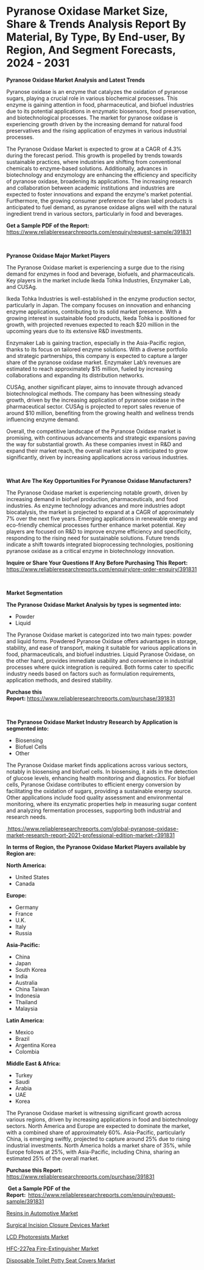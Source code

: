 <p><h1>Pyranose Oxidase Market Size, Share & Trends Analysis Report By Material, By Type, By End-user, By Region, And Segment Forecasts, 2024 - 2031</h1></p><p><strong>Pyranose Oxidase Market Analysis and Latest Trends</strong></p>
<p><p>Pyranose oxidase is an enzyme that catalyzes the oxidation of pyranose sugars, playing a crucial role in various biochemical processes. This enzyme is gaining attention in food, pharmaceutical, and biofuel industries due to its potential applications in enzymatic biosensors, food preservation, and biotechnological processes. The market for pyranose oxidase is experiencing growth driven by the increasing demand for natural food preservatives and the rising application of enzymes in various industrial processes.</p><p>The Pyranose Oxidase Market is expected to grow at a CAGR of 4.3% during the forecast period. This growth is propelled by trends towards sustainable practices, where industries are shifting from conventional chemicals to enzyme-based solutions. Additionally, advances in biotechnology and enzymology are enhancing the efficiency and specificity of pyranose oxidase, broadening its applications. The increasing research and collaboration between academic institutions and industries are expected to foster innovations and expand the enzyme's market potential. Furthermore, the growing consumer preference for clean label products is anticipated to fuel demand, as pyranose oxidase aligns well with the natural ingredient trend in various sectors, particularly in food and beverages.</p></p>
<p><strong>Get a Sample PDF of the Report:&nbsp;</strong> <a href="https://www.reliableresearchreports.com/enquiry/request-sample/391831?utm_campaign=1616&utm_medium=2&utm_source=Github&utm_content=ia&utm_term=26102024&utm_id=pyranose-oxidase">https://www.reliableresearchreports.com/enquiry/request-sample/391831</a></p>
<p>&nbsp;</p>
<p><strong>Pyranose Oxidase Major Market Players</strong></p>
<p><p>The Pyranose Oxidase market is experiencing a surge due to the rising demand for enzymes in food and beverage, biofuels, and pharmaceuticals. Key players in the market include Ikeda Tohka Industries, Enzymaker Lab, and CUSAg.</p><p>Ikeda Tohka Industries is well-established in the enzyme production sector, particularly in Japan. The company focuses on innovation and enhancing enzyme applications, contributing to its solid market presence. With a growing interest in sustainable food products, Ikeda Tohka is positioned for growth, with projected revenues expected to reach $20 million in the upcoming years due to its extensive R&D investments.</p><p>Enzymaker Lab is gaining traction, especially in the Asia-Pacific region, thanks to its focus on tailored enzyme solutions. With a diverse portfolio and strategic partnerships, this company is expected to capture a larger share of the pyranose oxidase market. Enzymaker Lab’s revenues are estimated to reach approximately $15 million, fueled by increasing collaborations and expanding its distribution networks.</p><p>CUSAg, another significant player, aims to innovate through advanced biotechnological methods. The company has been witnessing steady growth, driven by the increasing application of pyranose oxidase in the pharmaceutical sector. CUSAg is projected to report sales revenue of around $10 million, benefiting from the growing health and wellness trends influencing enzyme demand.</p><p>Overall, the competitive landscape of the Pyranose Oxidase market is promising, with continuous advancements and strategic expansions paving the way for substantial growth. As these companies invest in R&D and expand their market reach, the overall market size is anticipated to grow significantly, driven by increasing applications across various industries.</p></p>
<p>&nbsp;</p>
<p><strong>What Are The Key Opportunities For Pyranose Oxidase Manufacturers?</strong></p>
<p><p>The Pyranose Oxidase market is experiencing notable growth, driven by increasing demand in biofuel production, pharmaceuticals, and food industries. As enzyme technology advances and more industries adopt biocatalysis, the market is projected to expand at a CAGR of approximately 7% over the next five years. Emerging applications in renewable energy and eco-friendly chemical processes further enhance market potential. Key players are focused on R&D to improve enzyme efficiency and specificity, responding to the rising need for sustainable solutions. Future trends indicate a shift towards integrated bioprocessing technologies, positioning pyranose oxidase as a critical enzyme in biotechnology innovation.</p></p>
<p><strong>Inquire or Share Your Questions If Any Before Purchasing This Report:</strong> <a href="https://www.reliableresearchreports.com/enquiry/pre-order-enquiry/391831?utm_campaign=1616&utm_medium=2&utm_source=Github&utm_content=ia&utm_term=26102024&utm_id=pyranose-oxidase">https://www.reliableresearchreports.com/enquiry/pre-order-enquiry/391831</a></p>
<p>&nbsp;</p>
<p><strong>Market Segmentation</strong></p>
<p><strong>The Pyranose Oxidase Market Analysis by types is segmented into:</strong></p>
<p><ul><li>Powder</li><li>Liquid</li></ul></p>
<p><p>The Pyranose Oxidase market is categorized into two main types: powder and liquid forms. Powdered Pyranose Oxidase offers advantages in storage, stability, and ease of transport, making it suitable for various applications in food, pharmaceuticals, and biofuel industries. Liquid Pyranose Oxidase, on the other hand, provides immediate usability and convenience in industrial processes where quick integration is required. Both forms cater to specific industry needs based on factors such as formulation requirements, application methods, and desired stability.</p></p>
<p><strong>Purchase this Report:&nbsp;</strong><a href="https://www.reliableresearchreports.com/purchase/391831?utm_campaign=1616&utm_medium=2&utm_source=Github&utm_content=ia&utm_term=26102024&utm_id=pyranose-oxidase">https://www.reliableresearchreports.com/purchase/391831</a></p>
<p>&nbsp;</p>
<p><strong>The Pyranose Oxidase Market Industry Research by Application is segmented into:</strong></p>
<p><ul><li>Biosensing</li><li>Biofuel Cells</li><li>Other</li></ul></p>
<p><p>The Pyranose Oxidase market finds applications across various sectors, notably in biosensing and biofuel cells. In biosensing, it aids in the detection of glucose levels, enhancing health monitoring and diagnostics. For biofuel cells, Pyranose Oxidase contributes to efficient energy conversion by facilitating the oxidation of sugars, providing a sustainable energy source. Other applications include food quality assessment and environmental monitoring, where its enzymatic properties help in measuring sugar content and analyzing fermentation processes, supporting both industrial and research needs.</p></p>
<p><a href="https://www.reliableresearchreports.com/global-pyranose-oxidase-market-research-report-2021-professional-edition-market-r391831?utm_campaign=1616&utm_medium=2&utm_source=Github&utm_content=ia&utm_term=26102024&utm_id=pyranose-oxidase">&nbsp;https://www.reliableresearchreports.com/global-pyranose-oxidase-market-research-report-2021-professional-edition-market-r391831</a></p>
<p><strong>In terms of Region, the Pyranose Oxidase Market Players available by Region are:</strong></p>
<p>
    <p> <strong> North America: </strong>
        <ul>
            <li>United States</li>
            <li>Canada</li>
        </ul>
        </p> 
    <p> <strong> Europe: </strong>
        <ul>
            <li>Germany</li>
            <li>France</li>
            <li>U.K.</li>
            <li>Italy</li>
            <li>Russia</li>
        </ul>
        </p> 
    <p> <strong> Asia-Pacific: </strong>
        <ul>
            <li>China</li>
            <li>Japan</li>
            <li>South Korea</li>
            <li>India</li>
            <li>Australia</li>
            <li>China Taiwan</li>
            <li>Indonesia</li>
            <li>Thailand</li>
            <li>Malaysia</li>
        </ul>
        </p> 
    <p> <strong> Latin America: </strong>
        <ul>
            <li>Mexico</li>
            <li>Brazil</li>
            <li>Argentina Korea</li>
            <li>Colombia</li>
        </ul>
        </p> 
    <p> <strong> Middle East & Africa: </strong>
        <ul>
            <li>Turkey</li>
            <li>Saudi</li>
            <li>Arabia</li>
            <li>UAE</li>
            <li>Korea</li>
        </ul>
    </p>
    </p>
<p><p>The Pyranose Oxidase market is witnessing significant growth across various regions, driven by increasing applications in food and biotechnology sectors. North America and Europe are expected to dominate the market, with a combined share of approximately 60%. Asia-Pacific, particularly China, is emerging swiftly, projected to capture around 25% due to rising industrial investments. North America holds a market share of 35%, while Europe follows at 25%, with Asia-Pacific, including China, sharing an estimated 25% of the overall market.</p></p>
<p><strong>Purchase this Report: </strong><a href="https://www.reliableresearchreports.com/purchase/391831?utm_campaign=1616&utm_medium=2&utm_source=Github&utm_content=ia&utm_term=26102024&utm_id=pyranose-oxidase">https://www.reliableresearchreports.com/purchase/391831</a></p>
<p>&nbsp;<strong>Get a Sample PDF of the Report:&nbsp;&nbsp;</strong><a href="https://www.reliableresearchreports.com/enquiry/request-sample/391831?utm_campaign=1616&utm_medium=2&utm_source=Github&utm_content=ia&utm_term=26102024&utm_id=pyranose-oxidase">https://www.reliableresearchreports.com/enquiry/request-sample/391831</a></p>
<p><strong></strong></p>
<p><p><a href="https://github.com/AshikRahman665/Market-Research-Report-List-1/blob/main/resins-in-automotive-market.md?utm_campaign=1616&utm_medium=2&utm_source=Github&utm_content=ia&utm_term=26102024&utm_id=pyranose-oxidase">Resins in Automotive Market</a></p><p><a href="https://www.linkedin.com/pulse/surgical-incision-closure-devices-market-investigation-industry-pdpff?utm_campaign=1616&utm_medium=2&utm_source=Github&utm_content=ia&utm_term=26102024&utm_id=pyranose-oxidase">Surgical Incision Closure Devices Market</a></p><p><a href="https://www.linkedin.com/pulse/lcd-photoresists-market-size-share-competitive-landscape-trend-ffhde?utm_campaign=1616&utm_medium=2&utm_source=Github&utm_content=ia&utm_term=26102024&utm_id=pyranose-oxidase">LCD Photoresists Market</a></p><p><a href="https://www.linkedin.com/pulse/in-depth-hfc-227ea-fire-extinguisher-market-review-size-share-r9xac?utm_campaign=1616&utm_medium=2&utm_source=Github&utm_content=ia&utm_term=26102024&utm_id=pyranose-oxidase">HFC-227ea Fire-Extinguisher Market</a></p><p><a href="https://www.linkedin.com/pulse/future-disposable-toilet-potty-seat-covers-market-global-h1g0e?utm_campaign=1616&utm_medium=2&utm_source=Github&utm_content=ia&utm_term=26102024&utm_id=pyranose-oxidase">Disposable Toilet Potty Seat Covers Market</a></p></p>